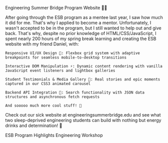 Engineering Summer Bridge Program Website 🚀🔧

After going through the ESB program as a mentee last year, I saw how much it did for me. That's why I applied to become a mentor. Unfortunately, I wasn't accepted to be in the program, but I still wanted to help out and give back. That's why, despite no prior knowledge of HTML/CSS/JavaScript, I spent nearly 200 hours of my spring break learning and creating the ESB website with my friend Daniel, with:

    Responsive UI/UX Design 📱: Flexbox grid system with adaptive breakpoints for seamless mobile-to-desktop transitions

    Interactive DOM Manipulation ⚡: Dynamic content rendering with vanilla JavaScript event listeners and lightbox galleries

    Student Testimonials & Media Gallery 🤩: Real stories and epic moments captured in our CSS3 animated carousel

    Backend API Integration 🔄: Search functionality with JSON data structures and asynchronous fetch requests

    And sooooo much more cool stuff! 🎉

Check out our sick website at engineeringsummerbridge.edu and see what two sleep-deprived engineering students can build with nothing but energy drinks and determination! 💪

ESB Program Highlights
Engineering Workshop
